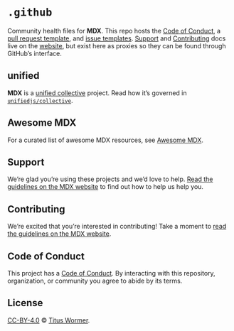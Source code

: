 # `.github`

Community health files for **MDX**.
This repo hosts the [Code of Conduct][coc], a [pull request template][pr], and
[issue templates][issue].
[Support][] and [Contributing][] docs live on the [website][], but exist here
as proxies so they can be found through GitHub’s interface.

## unified

**MDX** is a [unified collective][unified] project.
Read how it’s governed in [`unifiedjs/collective`][collective].

## Awesome MDX

For a curated list of awesome MDX resources, see [Awesome MDX][awesome].

## Support

We’re glad you’re using these projects and we’d love to help.
[Read the guidelines on the MDX website][support] to find out how to help us
help you.

## Contributing

We’re excited that you’re interested in contributing!
Take a moment to [read the guidelines on the MDX website][contributing].

## Code of Conduct

This project has a [Code of Conduct][coc].
By interacting with this repository, organization, or community you agree to
abide by its terms.

## License

[CC-BY-4.0][license] © [Titus Wormer][author].

<!-- Definitions -->

[license]: https://creativecommons.org/licenses/by/4.0/

[author]: https://wooorm.com

[coc]: code-of-conduct.md

[website]: https://mdxjs.com

[contributing]: https://mdxjs.com/contributing

[support]: https://mdxjs.com/support

[pr]: .github/pull-request-template.md

[issue]: .github/ISSUE_TEMPLATE

[awesome]: https://github.com/transitive-bullshit/awesome-mdx

[unified]: https://github.com/unifiedjs

[collective]: https://github.com/unifiedjs/collective
